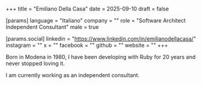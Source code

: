 +++
title = "Emiliano Della Casa"
date = 2025-09-10
draft = false

[params]
language = "Italiano"
company = ""
role = "Software Architect Independent Consultant"
male = true

[params.social]
linkedin = "https://www.linkedin.com/in/emilianodellacasa/"
instagram = ""
x = ""
facebook = ""
github = ""
website = ""
+++

Born in Modena in 1980, I have been developing with Ruby for 20 years and never stopped loving it.

I am currently working as an independent consultant.

